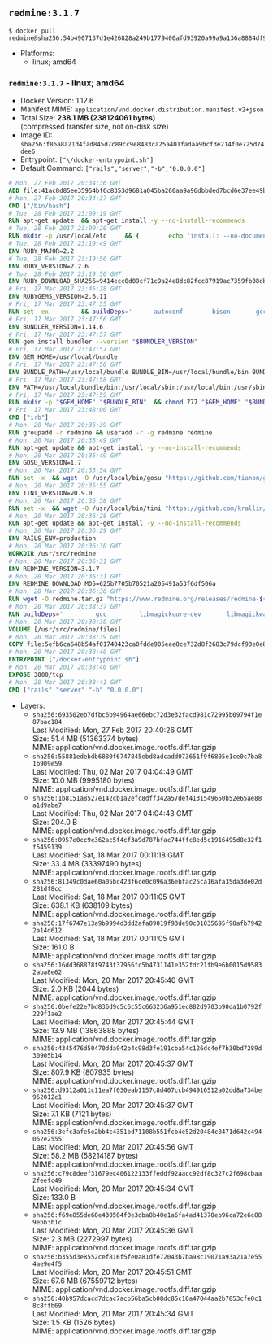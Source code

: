 ## `redmine:3.1.7`

```console
$ docker pull redmine@sha256:54b4907137d1e426828a249b1779400afd93920a99a9a136a8884df92821daa6
```

-	Platforms:
	-	linux; amd64

### `redmine:3.1.7` - linux; amd64

-	Docker Version: 1.12.6
-	Manifest MIME: `application/vnd.docker.distribution.manifest.v2+json`
-	Total Size: **238.1 MB (238124061 bytes)**  
	(compressed transfer size, not on-disk size)
-	Image ID: `sha256:f86a8a21d4fad845d7c89cc9e8483ca25a401fadaa9bcf3e214f0e725d74dee6`
-	Entrypoint: `["\/docker-entrypoint.sh"]`
-	Default Command: `["rails","server","-b","0.0.0.0"]`

```dockerfile
# Mon, 27 Feb 2017 20:34:36 GMT
ADD file:41ac8d85ee35954bf6c8353d9681a045ba260aa9a96dbbded7bcd6e37ee49bea in / 
# Mon, 27 Feb 2017 20:34:37 GMT
CMD ["/bin/bash"]
# Tue, 28 Feb 2017 23:09:19 GMT
RUN apt-get update 	&& apt-get install -y --no-install-recommends 		bzip2 		ca-certificates 		libffi-dev 		libgdbm3 		libssl-dev 		libyaml-dev 		procps 		zlib1g-dev 	&& rm -rf /var/lib/apt/lists/*
# Tue, 28 Feb 2017 23:09:20 GMT
RUN mkdir -p /usr/local/etc 	&& { 		echo 'install: --no-document'; 		echo 'update: --no-document'; 	} >> /usr/local/etc/gemrc
# Tue, 28 Feb 2017 23:19:49 GMT
ENV RUBY_MAJOR=2.2
# Tue, 28 Feb 2017 23:19:50 GMT
ENV RUBY_VERSION=2.2.6
# Tue, 28 Feb 2017 23:19:50 GMT
ENV RUBY_DOWNLOAD_SHA256=9414ecc0d09cf71c9a24e8dc82fcc87919ac7359fb08db2791d6c32bfd157339
# Fri, 17 Mar 2017 23:45:28 GMT
ENV RUBYGEMS_VERSION=2.6.11
# Fri, 17 Mar 2017 23:47:55 GMT
RUN set -ex 		&& buildDeps=' 		autoconf 		bison 		gcc 		libbz2-dev 		libgdbm-dev 		libglib2.0-dev 		libncurses-dev 		libreadline-dev 		libxml2-dev 		libxslt-dev 		make 		ruby 		wget 		xz-utils 	' 	&& apt-get update 	&& apt-get install -y --no-install-recommends $buildDeps 	&& rm -rf /var/lib/apt/lists/* 		&& wget -O ruby.tar.xz "https://cache.ruby-lang.org/pub/ruby/${RUBY_MAJOR%-rc}/ruby-$RUBY_VERSION.tar.xz" 	&& echo "$RUBY_DOWNLOAD_SHA256 *ruby.tar.xz" | sha256sum -c - 		&& mkdir -p /usr/src/ruby 	&& tar -xJf ruby.tar.xz -C /usr/src/ruby --strip-components=1 	&& rm ruby.tar.xz 		&& cd /usr/src/ruby 		&& { 		echo '#define ENABLE_PATH_CHECK 0'; 		echo; 		cat file.c; 	} > file.c.new 	&& mv file.c.new file.c 		&& autoconf 	&& ./configure --disable-install-doc --enable-shared 	&& make -j"$(nproc)" 	&& make install 		&& apt-get purge -y --auto-remove $buildDeps 	&& cd / 	&& rm -r /usr/src/ruby 		&& gem update --system "$RUBYGEMS_VERSION"
# Fri, 17 Mar 2017 23:47:56 GMT
ENV BUNDLER_VERSION=1.14.6
# Fri, 17 Mar 2017 23:47:57 GMT
RUN gem install bundler --version "$BUNDLER_VERSION"
# Fri, 17 Mar 2017 23:47:57 GMT
ENV GEM_HOME=/usr/local/bundle
# Fri, 17 Mar 2017 23:47:58 GMT
ENV BUNDLE_PATH=/usr/local/bundle BUNDLE_BIN=/usr/local/bundle/bin BUNDLE_SILENCE_ROOT_WARNING=1 BUNDLE_APP_CONFIG=/usr/local/bundle
# Fri, 17 Mar 2017 23:47:58 GMT
ENV PATH=/usr/local/bundle/bin:/usr/local/sbin:/usr/local/bin:/usr/sbin:/usr/bin:/sbin:/bin
# Fri, 17 Mar 2017 23:47:59 GMT
RUN mkdir -p "$GEM_HOME" "$BUNDLE_BIN" 	&& chmod 777 "$GEM_HOME" "$BUNDLE_BIN"
# Fri, 17 Mar 2017 23:48:00 GMT
CMD ["irb"]
# Mon, 20 Mar 2017 20:35:39 GMT
RUN groupadd -r redmine && useradd -r -g redmine redmine
# Mon, 20 Mar 2017 20:35:49 GMT
RUN apt-get update && apt-get install -y --no-install-recommends 		ca-certificates 		wget 	&& rm -rf /var/lib/apt/lists/*
# Mon, 20 Mar 2017 20:35:49 GMT
ENV GOSU_VERSION=1.7
# Mon, 20 Mar 2017 20:35:54 GMT
RUN set -x 	&& wget -O /usr/local/bin/gosu "https://github.com/tianon/gosu/releases/download/$GOSU_VERSION/gosu-$(dpkg --print-architecture)" 	&& wget -O /usr/local/bin/gosu.asc "https://github.com/tianon/gosu/releases/download/$GOSU_VERSION/gosu-$(dpkg --print-architecture).asc" 	&& export GNUPGHOME="$(mktemp -d)" 	&& gpg --keyserver ha.pool.sks-keyservers.net --recv-keys B42F6819007F00F88E364FD4036A9C25BF357DD4 	&& gpg --batch --verify /usr/local/bin/gosu.asc /usr/local/bin/gosu 	&& rm -r "$GNUPGHOME" /usr/local/bin/gosu.asc 	&& chmod +x /usr/local/bin/gosu 	&& gosu nobody true
# Mon, 20 Mar 2017 20:35:55 GMT
ENV TINI_VERSION=v0.9.0
# Mon, 20 Mar 2017 20:35:58 GMT
RUN set -x 	&& wget -O /usr/local/bin/tini "https://github.com/krallin/tini/releases/download/$TINI_VERSION/tini" 	&& wget -O /usr/local/bin/tini.asc "https://github.com/krallin/tini/releases/download/$TINI_VERSION/tini.asc" 	&& export GNUPGHOME="$(mktemp -d)" 	&& gpg --keyserver ha.pool.sks-keyservers.net --recv-keys 6380DC428747F6C393FEACA59A84159D7001A4E5 	&& gpg --batch --verify /usr/local/bin/tini.asc /usr/local/bin/tini 	&& rm -r "$GNUPGHOME" /usr/local/bin/tini.asc 	&& chmod +x /usr/local/bin/tini 	&& tini -h
# Mon, 20 Mar 2017 20:36:28 GMT
RUN apt-get update && apt-get install -y --no-install-recommends 		imagemagick 		libmysqlclient18 		libpq5 		libsqlite3-0 				bzr 		git 		mercurial 		openssh-client 		subversion 	&& rm -rf /var/lib/apt/lists/*
# Mon, 20 Mar 2017 20:36:29 GMT
ENV RAILS_ENV=production
# Mon, 20 Mar 2017 20:36:30 GMT
WORKDIR /usr/src/redmine
# Mon, 20 Mar 2017 20:36:31 GMT
ENV REDMINE_VERSION=3.1.7
# Mon, 20 Mar 2017 20:36:31 GMT
ENV REDMINE_DOWNLOAD_MD5=625b7705b70521a205491a53f6df506a
# Mon, 20 Mar 2017 20:36:36 GMT
RUN wget -O redmine.tar.gz "https://www.redmine.org/releases/redmine-${REDMINE_VERSION}.tar.gz" 	&& echo "$REDMINE_DOWNLOAD_MD5 redmine.tar.gz" | md5sum -c - 	&& tar -xvf redmine.tar.gz --strip-components=1 	&& rm redmine.tar.gz files/delete.me log/delete.me 	&& mkdir -p tmp/pdf public/plugin_assets 	&& chown -R redmine:redmine ./
# Mon, 20 Mar 2017 20:38:37 GMT
RUN buildDeps=' 		gcc 		libmagickcore-dev 		libmagickwand-dev 		libmysqlclient-dev 		libpq-dev 		libsqlite3-dev 		make 		patch 	' 	&& set -ex 	&& apt-get update && apt-get install -y $buildDeps --no-install-recommends 	&& rm -rf /var/lib/apt/lists/* 	&& bundle install --without development test 	&& for adapter in mysql2 postgresql sqlite3; do 		echo "$RAILS_ENV:" > ./config/database.yml; 		echo "  adapter: $adapter" >> ./config/database.yml; 		bundle install --without development test; 	done 	&& rm ./config/database.yml 	&& apt-get purge -y --auto-remove $buildDeps
# Mon, 20 Mar 2017 20:38:38 GMT
VOLUME [/usr/src/redmine/files]
# Mon, 20 Mar 2017 20:38:39 GMT
COPY file:5efb6ca648b54af01740423ca0fdde905eae0ce732d8f2683c79dcf93e0e86c5 in / 
# Mon, 20 Mar 2017 20:38:40 GMT
ENTRYPOINT ["/docker-entrypoint.sh"]
# Mon, 20 Mar 2017 20:38:40 GMT
EXPOSE 3000/tcp
# Mon, 20 Mar 2017 20:38:41 GMT
CMD ["rails" "server" "-b" "0.0.0.0"]
```

-	Layers:
	-	`sha256:693502eb7dfbc6b94964ae66ebc72d3e32facd981c72995b09794f1e87bac184`  
		Last Modified: Mon, 27 Feb 2017 20:40:26 GMT  
		Size: 51.4 MB (51363374 bytes)  
		MIME: application/vnd.docker.image.rootfs.diff.tar.gzip
	-	`sha256:55881edebdb6880f6747845ebd8adcadd073651f9f6805e1ce0c7ba81b909e59`  
		Last Modified: Thu, 02 Mar 2017 04:04:49 GMT  
		Size: 10.0 MB (9995180 bytes)  
		MIME: application/vnd.docker.image.rootfs.diff.tar.gzip
	-	`sha256:1b8151a8527e142cb1a2efc8dff342a57def4131549650b52e65ae88a1d9abe7`  
		Last Modified: Thu, 02 Mar 2017 04:04:43 GMT  
		Size: 204.0 B  
		MIME: application/vnd.docker.image.rootfs.diff.tar.gzip
	-	`sha256:0957e0cc9e362ac5f4cf3a9d787bfac744ffc8ed5c1916495d8e32f1f5459139`  
		Last Modified: Sat, 18 Mar 2017 00:11:18 GMT  
		Size: 33.4 MB (33397490 bytes)  
		MIME: application/vnd.docker.image.rootfs.diff.tar.gzip
	-	`sha256:81349c0dae60a05bc423f6ce0c096a36ebfac25ca16afa35da3de02d281df8cc`  
		Last Modified: Sat, 18 Mar 2017 00:11:05 GMT  
		Size: 638.1 KB (638109 bytes)  
		MIME: application/vnd.docker.image.rootfs.diff.tar.gzip
	-	`sha256:17f6747e13a9b9994d3dd2afa09019f93de90c01035695f98afb79422a14d612`  
		Last Modified: Sat, 18 Mar 2017 00:11:05 GMT  
		Size: 161.0 B  
		MIME: application/vnd.docker.image.rootfs.diff.tar.gzip
	-	`sha256:16dd368878f9743f37956fc5b4731141e352fdc21fb9e6b0015d95832aba8e62`  
		Last Modified: Mon, 20 Mar 2017 20:45:40 GMT  
		Size: 2.0 KB (2044 bytes)  
		MIME: application/vnd.docker.image.rootfs.diff.tar.gzip
	-	`sha256:0befe22e7bd836d9c5c6c55c663236a951ec882d9703b90da1b0792f229f1ae2`  
		Last Modified: Mon, 20 Mar 2017 20:45:44 GMT  
		Size: 13.9 MB (13863888 bytes)  
		MIME: application/vnd.docker.image.rootfs.diff.tar.gzip
	-	`sha256:4345476d50470dda942b4c98d3fe191cba54c126dc4ef7b30bd7289d30905b14`  
		Last Modified: Mon, 20 Mar 2017 20:45:37 GMT  
		Size: 807.9 KB (807935 bytes)  
		MIME: application/vnd.docker.image.rootfs.diff.tar.gzip
	-	`sha256:d9312a011c11ea7f030eab1157c8d407ccb494916512a02dd8a734be952012c1`  
		Last Modified: Mon, 20 Mar 2017 20:45:37 GMT  
		Size: 7.1 KB (7121 bytes)  
		MIME: application/vnd.docker.image.rootfs.diff.tar.gzip
	-	`sha256:3efc3afe5e2bb4c4351bd71108b551fcb4e52d20484c8471d642c494052e2555`  
		Last Modified: Mon, 20 Mar 2017 20:45:56 GMT  
		Size: 58.2 MB (58214187 bytes)  
		MIME: application/vnd.docker.image.rootfs.diff.tar.gzip
	-	`sha256:c79c8deef31679ec406122133ffeddf92aacc92df8c327c2f698cbaa2feefc49`  
		Last Modified: Mon, 20 Mar 2017 20:45:34 GMT  
		Size: 133.0 B  
		MIME: application/vnd.docker.image.rootfs.diff.tar.gzip
	-	`sha256:f69e855de60e430504f0e3dba8b40e1a6fa4ad41370eb96ca72e6c889ebb3b1c`  
		Last Modified: Mon, 20 Mar 2017 20:45:36 GMT  
		Size: 2.3 MB (2272997 bytes)  
		MIME: application/vnd.docker.image.rootfs.diff.tar.gzip
	-	`sha256:b355d3e8552cef816f5fe0a81dfe72043b7ba98c19071a93a21a7e554ae9e4f5`  
		Last Modified: Mon, 20 Mar 2017 20:45:51 GMT  
		Size: 67.6 MB (67559712 bytes)  
		MIME: application/vnd.docker.image.rootfs.diff.tar.gzip
	-	`sha256:40b957dcacd7dcac7acb56ba5cb08dc85c16a47044aa2b7853cfe0c18c8ffb69`  
		Last Modified: Mon, 20 Mar 2017 20:45:34 GMT  
		Size: 1.5 KB (1526 bytes)  
		MIME: application/vnd.docker.image.rootfs.diff.tar.gzip
